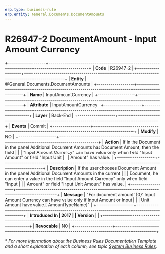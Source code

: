 ```yaml
---
erp.type: business-rule
erp.entity: General.Documents.DocumentAmounts
---
```


# R26947-2 DocumentAmount - Input Amount Currency
+-------------------+--------------------------------------------------------------------------------------------------+
| **Code**          | R26947-2                                                                                         |
+-------------------+--------------------------------------------------------------------------------------------------+
| **Entity**        | @General.Documents.DocumentAmounts                                                                         |
+-------------------+--------------------------------------------------------------------------------------------------+
| **Name**          | InputAmountCurrency                                                                              |
+-------------------+--------------------------------------------------------------------------------------------------+
| **Attribute**     | InputAmountCurrency                                                                              |
+-------------------+--------------------------------------------------------------------------------------------------+
| **Layer**         | Back-End                                                                                         |
+-------------------+--------------------------------------------------------------------------------------------------+
| **Events**        | Commit                                                                                           |
+-------------------+--------------------------------------------------------------------------------------------------+
| **Modify**        | NO                                                                                               |
+-------------------+--------------------------------------------------------------------------------------------------+
| **Action**        | If in the Document in the panel Additional Document Amounts has Document Amount, then the field  |
|                   | \"Input Amount Currency\" can have value only when field \"Input Amount\" or field \"Input Unit  |
|                   | Amount\" has value.                                                                              |
+-------------------+--------------------------------------------------------------------------------------------------+
| **Description**   | If the user chooses Document Amount in the panel Additional Document Amounts in the current      |
|                   | Document, he can enter a value in the field \"Input Amount Currency\" only when field \"Input    |
|                   | Amount\" or field \"Input Unit Amount\" has value.                                               |
+-------------------+--------------------------------------------------------------------------------------------------+
| **Message**       | \"For document amount \'{0}\' Input Amount Currency can have value only if Input Amount or Input |
|                   | Unit Amount have value.\[ AmountTypeName\]\"                                                     |
+-------------------+--------------------------------------------------------------------------------------------------+
| **Introduced In   | 2017                                                                                             |
| Version**         |                                                                                                  |
+-------------------+--------------------------------------------------------------------------------------------------+
| **Revocable**     | NO                                                                                               |
+-------------------+--------------------------------------------------------------------------------------------------+

*\* For more information about the Business Rules Documentation Template and a short explanation of each column, see
topic [System Business Rules](../templates/template-description-system-business-rules.md).*
